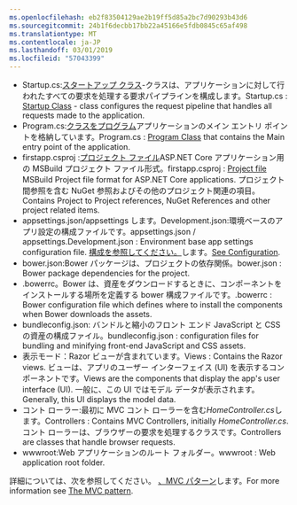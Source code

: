 ```yaml
---
ms.openlocfilehash: eb2f83504129ae2b19ff5d85a2bc7d90293b43d6
ms.sourcegitcommit: 24b1f6decbb17bb22a45166e5fdb0845c65af498
ms.translationtype: MT
ms.contentlocale: ja-JP
ms.lasthandoff: 03/01/2019
ms.locfileid: "57043399"
---
```

* <span data-ttu-id="77323-101">Startup.cs:[スタートアップ クラス](xref:fundamentals/startup)-クラスは、アプリケーションに対して行われたすべての要求を処理する要求パイプラインを構成します。</span><span class="sxs-lookup"><span data-stu-id="77323-101">Startup.cs : [Startup Class](xref:fundamentals/startup) - class configures the request pipeline that handles all requests made to the application.</span></span>
* <span data-ttu-id="77323-102">Program.cs:[クラスをプログラム](xref:fundamentals/index)アプリケーションのメイン エントリ ポイントを格納しています。</span><span class="sxs-lookup"><span data-stu-id="77323-102">Program.cs : [Program Class](xref:fundamentals/index) that contains the Main entry point of the application.</span></span>
* <span data-ttu-id="77323-103">firstapp.csproj :[プロジェクト ファイル](/dotnet/articles/core/preview3/tools/csproj)ASP.NET Core アプリケーション用の MSBuild プロジェクト ファイル形式。</span><span class="sxs-lookup"><span data-stu-id="77323-103">firstapp.csproj : [Project file](/dotnet/articles/core/preview3/tools/csproj) MSBuild Project file format for ASP.NET Core applications.</span></span> <span data-ttu-id="77323-104">プロジェクト間参照を含む NuGet 参照およびその他のプロジェクト関連の項目。</span><span class="sxs-lookup"><span data-stu-id="77323-104">Contains Project to Project references, NuGet References and other project related items.</span></span>
* <span data-ttu-id="77323-105">appsettings.json/appsettings します。Development.json:環境ベースのアプリ設定の構成ファイルです。</span><span class="sxs-lookup"><span data-stu-id="77323-105">appsettings.json / appsettings.Development.json : Environment base app settings configuration file.</span></span> <span data-ttu-id="77323-106">[構成を参照してください。](xref:fundamentals/configuration/index)します。</span><span class="sxs-lookup"><span data-stu-id="77323-106">[See Configuration](xref:fundamentals/configuration/index).</span></span>
* <span data-ttu-id="77323-107">bower.json:Bower パッケージは、プロジェクトの依存関係。</span><span class="sxs-lookup"><span data-stu-id="77323-107">bower.json : Bower package dependencies for the project.</span></span>
* <span data-ttu-id="77323-108">.bowerrc。Bower は、資産をダウンロードするときに、コンポーネントをインストールする場所を定義する bower 構成ファイルです。</span><span class="sxs-lookup"><span data-stu-id="77323-108">.bowerrc : Bower configuration file which defines where to install the components when Bower downloads the assets.</span></span>
* <span data-ttu-id="77323-109">bundleconfig.json: バンドルと縮小のフロント エンド JavaScript と CSS の資産の構成ファイル。</span><span class="sxs-lookup"><span data-stu-id="77323-109">bundleconfig.json : configuration files for bundling and minifying front-end JavaScript and CSS assets.</span></span>
* <span data-ttu-id="77323-110">表示モード：Razor ビューが含まれています。</span><span class="sxs-lookup"><span data-stu-id="77323-110">Views : Contains the Razor views.</span></span> <span data-ttu-id="77323-111">ビューは、アプリのユーザー インターフェイス (UI) を表示するコンポーネントです。</span><span class="sxs-lookup"><span data-stu-id="77323-111">Views are the components that display the app's user interface (UI).</span></span> <span data-ttu-id="77323-112">一般に、この UI ではモデル データが表示されます。</span><span class="sxs-lookup"><span data-stu-id="77323-112">Generally, this UI displays the model data.</span></span>
* <span data-ttu-id="77323-113">コント ローラー:最初に MVC コント ローラーを含む*HomeController.cs*します。</span><span class="sxs-lookup"><span data-stu-id="77323-113">Controllers : Contains MVC Controllers, initially *HomeController.cs*.</span></span> <span data-ttu-id="77323-114">コント ローラーは、ブラウザーの要求を処理するクラスです。</span><span class="sxs-lookup"><span data-stu-id="77323-114">Controllers are classes that handle browser requests.</span></span>
* <span data-ttu-id="77323-115">wwwroot:Web アプリケーションのルート フォルダー。</span><span class="sxs-lookup"><span data-stu-id="77323-115">wwwroot : Web application root folder.</span></span>

<span data-ttu-id="77323-116">詳細については、次を参照してください。 [、MVC パターン](xref:mvc/overview)します。</span><span class="sxs-lookup"><span data-stu-id="77323-116">For more information see [The MVC pattern](xref:mvc/overview).</span></span>
